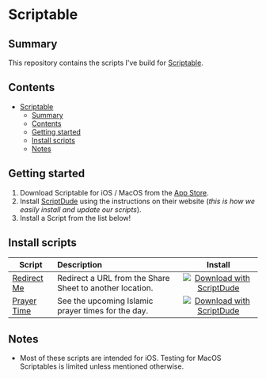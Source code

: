 # Scriptable

## Summary

This repository contains the scripts I've build for [Scriptable](https://scriptable.app).

## Contents

- [Scriptable](#scriptable)
  - [Summary](#summary)
  - [Contents](#contents)
  - [Getting started](#getting-started)
  - [Install scripts](#install-scripts)
  - [Notes](#notes)

## Getting started

1. Download Scriptable for iOS / MacOS from the [App Store](https://apps.apple.com/us/app/scriptable/id1405459188).
2. Install [ScriptDude](https://scriptdu.de/#installation) using the instructions on their website (_this is how we easily install and update our scripts_).
3. Install a Script from the list below!

## Install scripts

| Script        | Description                                                            | Install                        |
| ------------- | :--------------------------------------------------------------------- | :----------------------------: |
| [Redirect Me](../src/Redirect%20Me/README.md) | Redirect a URL from the Share Sheet to another location. | [![Download with ScriptDude](https://scriptdu.de/download.svg)](https://scriptdu.de/?name=Redirect%20Me&source=https%3A%2F%2Fraw.githubusercontent.com%2FElliott-Liu%2Fscriptable%2Fmain%2Fdist%2FRedirect%2520Me.js&docs=https%3A%2F%2Fgithub.com%2FElliott-Liu%2Fscriptable%2Fblob%2Fmain%2Fsrc%2FRedirect%2520Me%2FREADME.md) |
| [Prayer Time](../src/Prayer%20Time/README.md) | See the upcoming Islamic prayer times for the day. | [![Download with ScriptDude](https://scriptdu.de/download.svg)](https://scriptdu.de/?name=Prayer%20Time&source=https%3A%2F%2Fraw.githubusercontent.com%2Felliott-liu%2Fscriptable%2Fmain%2Fdist%2FPrayer%2520Time.js&docs=https%3A%2F%2Fgithub.com%2FElliott-Liu%2Fscriptable%2Fblob%2Fmain%2Fsrc%2FPrayer%2520Time%2FREADME.md) |

## Notes

- Most of these scripts are intended for iOS. Testing for MacOS Scriptables is limited unless mentioned otherwise.
